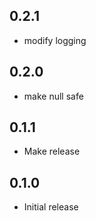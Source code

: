 ## 0.2.1

- modify logging

## 0.2.0

- make null safe

## 0.1.1

- Make release

## 0.1.0

- Initial release
